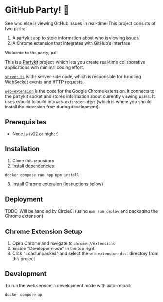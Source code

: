 # GitHub Party! 🎉

See who else is viewing GitHub issues in real-time! This project consists of two parts:
1. A partykit app to store information about who is viewing issues
2. A Chrome extension that integrates with GitHub's interface

Welcome to the party, pal!

This is a [Partykit](https://partykit.io) project, which lets you create real-time collaborative applications with minimal coding effort.

[`server.ts`](./src/server.ts) is the server-side code, which is responsible for handling WebSocket events and HTTP requests.

[`web-extension`](./web-extension) is the code for the Google Chrome extension. It connects to the partykit socket and stores information about currently viewing users. It uses esbuild to build into `web-extension-dist` (which is where you should install the extension from during development).

## Prerequisites
- Node.js (v22 or higher)

## Installation

1. Clone this repository
2. Install dependencies:
```bash
docker compose run app npm install
```
3. Install Chrome extension (instructions below)

## Deployment
TODO: Will be handled by CircleCI (using `npm run deploy` and packaging the Chrome extension)


## Chrome Extension Setup

1. Open Chrome and navigate to `chrome://extensions`
2. Enable "Developer mode" in the top right
3. Click "Load unpacked" and select the `web-extension-dist` directory from this project

## Development

To run the web service in development mode with auto-reload:
```bash
docker compose up
``` 